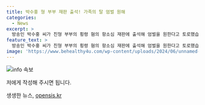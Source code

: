 ```yaml
---
title: 박수홍 형 부부 재판 출석! 가족의 탈 엄벌 원해
categories:
  - News
excerpt: >
  방송인 박수홍 씨가 친형 부부의 횡령 혐의 항소심 재판에 출석해 엄벌을 원한다고 토로했습니다. 박 씨는 30년간 일군 회사 자산을 가족회사로 마음대로 유용했다며 이를 밝히고, 자신의 친형 부부가 3년만에 취득한 43억 원대 부동산에 대해 의문을 제기했습니다. 또한, 가족의 탈을 쓰고 이익만 취하는 이들을 양산하는 판례를 만들면 안 된다고 강조했습니다. 1심에서 친형은 회삿돈 20억 원 횡령 혐의만 유죄로 보고 징역 2년을 선고받았습니다.
feature_text: >
  방송인 박수홍 씨가 친형 부부의 횡령 혐의 항소심 재판에 출석해 엄벌을 원한다고 토로했습니다. 박 씨는 30년간 일군 회사 자산을 가족회사로 마음대로 유용했다며 이를 밝히고, 자신의 친형 부부가 3년만에 취득한 43억 원대 부동산에 대해 의문을 제기했습니다. 또한, 가족의 탈을 쓰고 이익만 취하는 이들을 양산하는 판례를 만들면 안 된다고 강조했습니다. 1심에서 친형은 회삿돈 20억 원 횡령 혐의만 유죄로 보고 징역 2년을 선고받았습니다.
image: 'https://www.behealthy4u.com/wp-content/uploads/2024/06/unnamed-file.png'
---
```


<p><img src="https://www.behealthy4u.com/wp-content/uploads/2024/06/unnamed-file.png" alt="info 속보" /></p>

<p>저에게 작성해 주시면 됩니다.</p>
생생한 뉴스, <a href="https://opensis.kr" rel="dofollow">opensis.kr</a>


